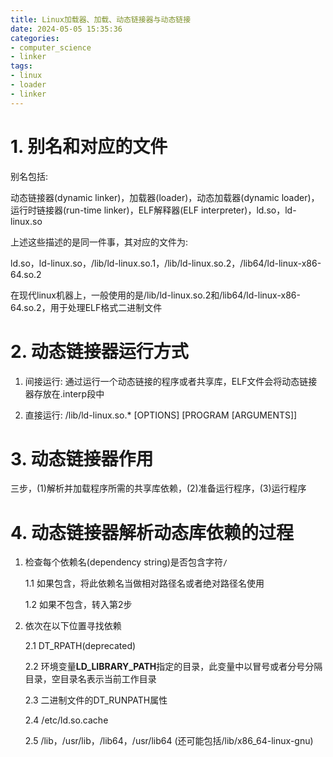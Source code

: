 ```yaml
---
title: Linux加载器、加载、动态链接器与动态链接
date: 2024-05-05 15:35:36
categories:
- computer_science
- linker
tags:
- linux
- loader
- linker
---
```


# 1. 别名和对应的文件

别名包括:

动态链接器(dynamic linker)，加载器(loader)，动态加载器(dynamic loader)，运行时链接器(run-time linker)，ELF解释器(ELF interpreter)，ld.so，ld-linux.so

上述这些描述的是同一件事，其对应的文件为:

ld.so，ld-linux.so，/lib/ld-linux.so.1，/lib/ld-linux.so.2，/lib64/ld-linux-x86-64.so.2

在现代linux机器上，一般使用的是/lib/ld-linux.so.2和/lib64/ld-linux-x86-64.so.2，用于处理ELF格式二进制文件

# 2. 动态链接器运行方式

1. 间接运行: 通过运行一个动态链接的程序或者共享库，ELF文件会将动态链接器存放在.interp段中

2. 直接运行: /lib/ld-linux.so.*  [OPTIONS] [PROGRAM [ARGUMENTS]]

# 3. 动态链接器作用

三步，(1)解析并加载程序所需的共享库依赖，(2)准备运行程序，(3)运行程序

# 4. 动态链接器解析动态库依赖的过程

1. 检查每个依赖名(dependency string)是否包含字符`/`

    1.1 如果包含，将此依赖名当做相对路径名或者绝对路径名使用

    1.2 如果不包含，转入第2步

2. 依次在以下位置寻找依赖

    2.1 DT_RPATH(deprecated)

    2.2 环境变量**LD_LIBRARY_PATH**指定的目录，此变量中以冒号或者分号分隔目录，空目录名表示当前工作目录

    2.3 二进制文件的DT_RUNPATH属性

    2.4 /etc/ld.so.cache

    2.5 /lib，/usr/lib，/lib64，/usr/lib64 (还可能包括/lib/x86_64-linux-gnu)
